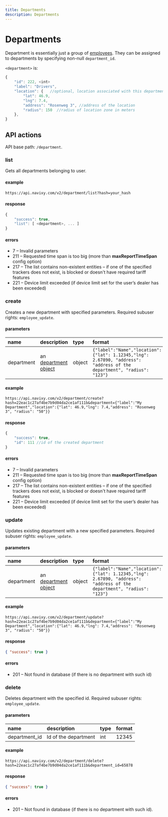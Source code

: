 ```yaml
---
title: Departments
description: Departments
---
```


# Departments

Department is essentially just a group of [employees](employee/index.md). They can be assigned to departments by specifying 
non-null `department_id`.

<a name="structure"></a>
`<department>` is:

```js
{
    "id": 222, <int>
    "label": "Drivers",
    "location": {   //optional, location associated with this departments. should be valid or null
        "lat": 46.9,
        "lng": 7.4,
        "address": "Rosenweg 3", //address of the location
        "radius": 150  //radius of location zone in meters
    },
}
```


## API actions

API base path: `/department`.
  
### list

Gets all departments belonging to user.

#### example

    https://api.navixy.com/v2/department/list?hash=your_hash

#### response

```js
{
    "success": true,
    "list": [ <department>, ... ]
}
```
#### errors

*   7 – Invalid parameters
*   211 – Requested time span is too big (more than **maxReportTimeSpan** config option)
*   217 – The list contains non-existent entities – if one of the specified trackers does not exist, is blocked or doesn't have required tariff features
*   221 – Device limit exceeded (if device limit set for the user’s dealer has been exceeded)


### create

Creates a new department with specified parameters. Required subuser rights: `employee_update`.

#### parameters

| name | description | type| format|
| :------ | :------ | :----- | :------ |
| department | an [department object](#structure) | object | `{"label":"Name","location":{"lat": 1.12345,"lng": 2.67890, "address": "address of the department", "radius": "123"}` |

#### example

    https://api.navixy.com/v2/department/create?hash=22eac1c27af4be7b9d04da2ce1af111b&department={"label":"My Department","location":{"lat": 46.9,"lng": 7.4,"address": "Rosenweg 3", "radius": "50"}}

#### response

```js
{
    "success": true,
    "id": 111 //id of the created department
}
```

#### errors

*   7 – Invalid parameters
*   211 – Requested time span is too big (more than **maxReportTimeSpan** config option)
*   217 – The list contains non-existent entities – if one of the specified trackers does not exist, is blocked or doesn't have required tariff features
*   221 – Device limit exceeded (if device limit set for the user’s dealer has been exceeded)


### update

Updates existing department with a new specified parameters. Required subuser rights: `employee_update`.

#### parameters

| name | description | type| format|
| :------ | :------ | :----- | :------ |
| department | an [department object](#structure) | object | `{"label":"Name","location":{"lat": 1.12345,"lng": 2.67890, "address": "address of the department", "radius": "123"}` |

#### example

    https://api.navixy.com/v2/department/update?hash=22eac1c27af4be7b9d04da2ce1af111b&department={"label":"My Department","location":{"lat": 46.9,"lng": 7.4,"address": "Rosenweg 3", "radius": "50"}}

#### response

```json
{ "success": true }
```

#### errors

*   201 – Not found in database (if there is no department with such id)


### delete

Deletes department with the specified id. Required subuser rights: `employee_update`.

#### parameters

| name | description | type| format|
| :------ | :------ | :----- | :------ |
| department_id | Id of the department | int | 12345 |

#### example

    https://api.navixy.com/v2/department/delete?hash=22eac1c27af4be7b9d04da2ce1af111b&department_id=65878

#### response

```json
{ "success": true }
```

#### errors

*   201 – Not found in database (if there is no department with such id).
